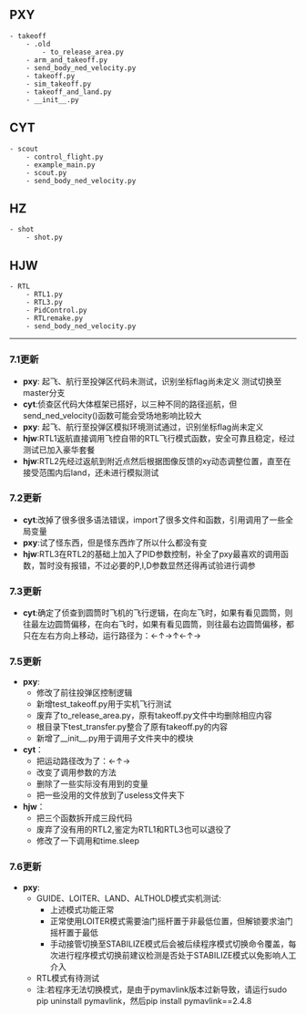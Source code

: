 ## PXY ##
    - takeoff
        - .old
            - to_release_area.py
        - arm_and_takeoff.py
        - send_body_ned_velocity.py
        - takeoff.py
        - sim_takeoff.py
        - takeoff_and_land.py
        - __init__.py
## CYT ##
    - scout
        - control_flight.py
        - example_main.py
        - scout.py
        - send_body_ned_velocity.py
##  HZ ##
    - shot
        - shot.py
##  HJW ##
    - RTL
        - RTL1.py
        - RTL3.py
        - PidControl.py
        - RTLremake.py
        - send_body_ned_velocity.py
 ---
 ### 7.1更新 ###
 - **pxy**: 起飞、航行至投弹区代码未测试，识别坐标flag尚未定义 测试切换至master分支
 - **cyt**:侦查区代码大体框架已搭好，以三种不同的路径巡航，但send_ned_velocity()函数可能会受场地影响比较大
 - **pxy**: 起飞、航行至投弹区模拟环境测试通过，识别坐标flag尚未定义
 - **hjw**:RTL1返航直接调用飞控自带的RTL飞行模式函数，安全可靠且稳定，经过测试已加入豪华套餐
 - **hjw**:RTL2先经过返航到附近点然后根据图像反馈的xy动态调整位置，直至在接受范围内后land，还未进行模拟测试
 ### 7.2更新 ###
 - **cyt**:改掉了很多很多语法错误，import了很多文件和函数，引用调用了一些全局变量
 - **pxy**:试了怪东西，但是怪东西炸了所以什么都没有变
 - **hjw**:RTL3在RTL2的基础上加入了PID参数控制，补全了pxy最喜欢的调用函数，暂时没有报错，不过必要的P,I,D参数显然还得再试验进行调参
 ### 7.3更新 ###
 - **cyt**:确定了侦查到圆筒时飞机的飞行逻辑，在向左飞时，如果有看见圆筒，则往最左边圆筒偏移，在向右飞时，如果有看见圆筒，则往最右边圆筒偏移，都只在左右方向上移动，运行路径为：←↑→↑←↑→
 ### 7.5更新 ###
 - **pxy**:
    - 修改了前往投弹区控制逻辑
    - 新增test_takeoff.py用于实机飞行测试
    - 废弃了to_release_area.py，原有takeoff.py文件中均删除相应内容
    - 根目录下test_transfer.py整合了原有takeoff.py的内容
    - 新增了__init__.py用于调用子文件夹中的模块
 - **cyt**：
    - 把运动路径改为了：←↑→
    - 改变了调用参数的方法
    - 删除了一些实际没有用到的变量
    - 把一些没用的文件放到了useless文件夹下
 - **hjw**：
    - 把三个函数拆开成三段代码
    - 废弃了没有用的RTL2,鉴定为RTL1和RTL3也可以退役了
    - 修改了一下调用和time.sleep
### 7.6更新 ###
- **pxy**:
    - GUIDE、LOITER、LAND、ALTHOLD模式实机测试:
        - 上述模式功能正常
        - 正常使用LOITER模式需要油门摇杆置于非最低位置，但解锁要求油门摇杆置于最低
        - 手动接管切换至STABILIZE模式后会被后续程序模式切换命令覆盖，每次进行程序模式切换前建议检测是否处于STABILIZE模式以免影响人工介入
    - RTL模式有待测试
    - 注:若程序无法切换模式，是由于pymavlink版本过新导致，请运行sudo pip uninstall pymavlink，然后pip install pymavlink==2.4.8